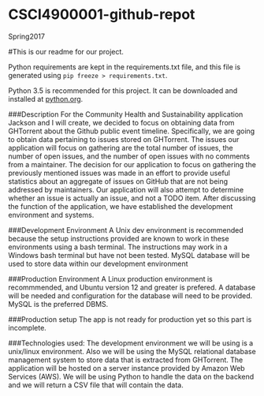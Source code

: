 # CSCI4900001-github-repot
Spring2017

#This is our readme for our project.

Python requirements are kept in the requirements.txt file, and this file is generated using `pip freeze > requirements.txt`.

Python 3.5 is recommended for this project.  It can be downloaded and installed at [python.org](python.org).

###Description
For the Community Health and Sustainability application Jackson and I will create, we decided to focus on obtaining data from GHTorrent about the Github public event timeline. Specifically, we are going to obtain data pertaining to issues stored on GHTorrent. The issues our application will focus on gathering are the total number of issues, the number of open issues, and the number of open issues with no comments from a maintainer. The decision for our application to focus on gathering the previously mentioned issues was made in an effort to provide useful statistics about an aggregate of issues on GitHub that are not being addressed by maintainers.  Our application will also attempt to determine whether an issue is actually an issue, and not a TODO item.  After discussing the function of the application, we have established the development environment and systems.


###Development Environment
A Unix dev environment is recommended because the setup instructions provided are known to work in these environments using a bash terminal.  The instructions may work in a Windows bash terminal but have not been tested.  MySQL database will be used to store data within our development environment 


###Production Environment
A Linux production environment is recommmended, and Ubuntu version 12 and greater is prefered.  A database will be needed and configuration for the database will need to be provided.  MySQL is the preferred DBMS.


###Production setup
The app is not ready for production yet so this part is incomplete.

###Technologies used:
The development environment we will be using is a unix/linux environment. Also we will be using the MySQL relational database management system to store data that is extracted from GHTorrent. The application will be hosted on a server instance provided by Amazon Web Services (AWS). We will be using Python to handle the data on the backend and we will return a CSV file that will contain the data. 
